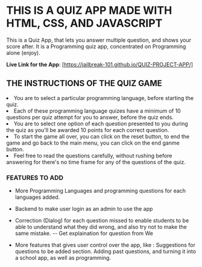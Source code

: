 # THIS IS A QUIZ APP MADE WITH HTML, CSS, AND JAVASCRIPT
This is a Quiz App, that lets you answer multiple question, and shows your score after. It is a Programming quiz app, concentrated on Programming alone (enjoy).

**Live Link for the App**: [https://jailbreak-101.github.io/QUIZ-PROJECT-APP/]

## THE INSTRUCTIONS OF THE QUIZ GAME
 <li>You are to select a particular programming language, before starting the quiz.</li>

<li>Each of these programming language quizes have a minimum of 10 questions per quiz attempt for
                        you to answer, before the quiz ends.</li>

<li>You are to select one option of each question presented to you during the quiz as you'll be
                        awarded 10 points for each correct question.</li>

<li>To start the game all over, you can click on the reset button, to end the game and go back to
                        the main menu, you can click on the end ganme button.</li>

<li>Feel free to read the questions carefully, without rushing before answering for there's no time
                        frame for any of the questions of the quiz.</li>

### FEATURES TO ADD

- More Programming Languages and programming questions for each languages added.
- Backend to make user login as an admin to use the app

- Correction (Dialog) for each question missed to enable students to be able to understand what they did wrong, and also try not to make the same mistake. -- Get explaination for question from We

- More features that gives user control over the app, like : Suggestions for questions to be added section. Adding past questions, and turning it into a school app, as well as programming.
